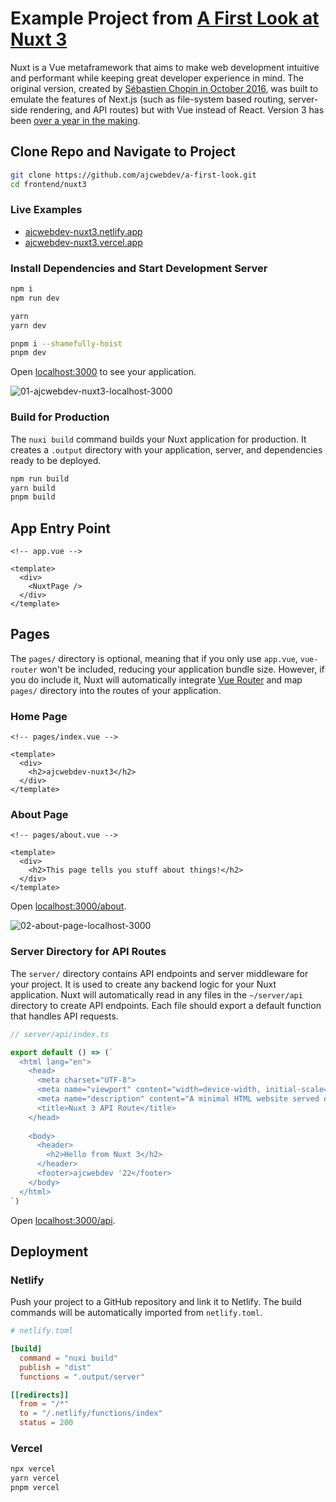 # Example Project from [A First Look at Nuxt 3](https://ajcwebdev.com/2021/10/15/a-first-look-at-nuxt-3)

Nuxt is a Vue metaframework that aims to make web development intuitive and performant while keeping great developer experience in mind. The original version, created by [Sébastien Chopin in October 2016](https://github.com/nuxt/nuxt.js/commit/0072ed31da6ce39d21046e05898f956cff190390), was built to emulate the features of Next.js (such as file-system based routing, server-side rendering, and API routes) but with Vue instead of React. Version 3 has been [over a year in the making](https://nuxtjs.org/announcements/nuxt3-beta/).

## Clone Repo and Navigate to Project

```bash
git clone https://github.com/ajcwebdev/a-first-look.git
cd frontend/nuxt3
```

### Live Examples

* [ajcwebdev-nuxt3.netlify.app](https://ajcwebdev-nuxt3.netlify.app/)
* [ajcwebdev-nuxt3.vercel.app](https://ajcwebdev-nuxt3.vercel.app/)

### Install Dependencies and Start Development Server

```bash
npm i
npm run dev
```

```bash
yarn
yarn dev
```

```bash
pnpm i --shamefully-hoist
pnpm dev
```

Open [localhost:3000](http://localhost:3000) to see your application.

![01-ajcwebdev-nuxt3-localhost-3000](https://dev-to-uploads.s3.amazonaws.com/uploads/articles/9oc49oolv9d31ljml352.png)

### Build for Production

The `nuxi build` command builds your Nuxt application for production. It creates a `.output` directory with your application, server, and dependencies ready to be deployed.

```bash
npm run build
yarn build
pnpm build
```

## App Entry Point

```vue
<!-- app.vue -->

<template>
  <div>
    <NuxtPage />
  </div>
</template>
```

## Pages

The `pages/` directory is optional, meaning that if you only use `app.vue`, `vue-router` won't be included, reducing your application bundle size. However, if you do include it, Nuxt will automatically integrate [Vue Router](https://next.router.vuejs.org/) and map `pages/` directory into the routes of your application.

### Home Page

```vue
<!-- pages/index.vue -->

<template>
  <div>
    <h2>ajcwebdev-nuxt3</h2>
  </div>
</template>
```

### About Page

```vue
<!-- pages/about.vue -->

<template>
  <div>
    <h2>This page tells you stuff about things!</h2>
  </div>
</template>
```

Open [localhost:3000/about](http://localhost:3000/about).

![02-about-page-localhost-3000](https://dev-to-uploads.s3.amazonaws.com/uploads/articles/lyngyw7ae27x213gfu4f.png)

### Server Directory for API Routes

The `server/` directory contains API endpoints and server middleware for your project. It is used to create any backend logic for your Nuxt application. Nuxt will automatically read in any files in the `~/server/api` directory to create API endpoints. Each file should export a default function that handles API requests.

```js
// server/api/index.ts

export default () => (`
  <html lang="en">
    <head>
      <meta charset="UTF-8">
      <meta name="viewport" content="width=device-width, initial-scale=1.0">
      <meta name="description" content="A minimal HTML website served on a Nuxt API route.">
      <title>Nuxt 3 API Route</title>
    </head>
    
    <body>
      <header>
        <h2>Hello from Nuxt 3</h2>
      </header>
      <footer>ajcwebdev '22</footer>
    </body>
  </html>
`)
```

Open [localhost:3000/api](http://localhost:3000/api).

## Deployment

### Netlify

Push your project to a GitHub repository and link it to Netlify. The build commands will be automatically imported from `netlify.toml`.

```toml
# netlify.toml

[build]
  command = "nuxi build"
  publish = "dist"
  functions = ".output/server"

[[redirects]]
  from = "/*"
  to = "/.netlify/functions/index"
  status = 200
```

### Vercel

```bash
npx vercel
yarn vercel
pnpm vercel
```
